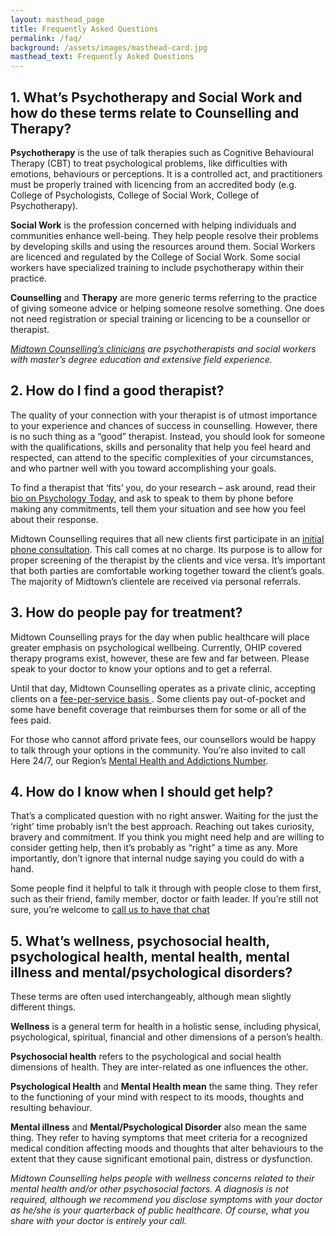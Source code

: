 ```yaml
---
layout: masthead_page
title: Frequently Asked Questions
permalink: /faq/
background: /assets/images/masthead-card.jpg
masthead_text: Frequently Asked Questions
---
```

## 1. What’s Psychotherapy and Social Work and how do these terms relate to Counselling and Therapy?

**Psychotherapy** is the use of talk therapies such as Cognitive Behavioural Therapy (CBT) to treat psychological problems, like difficulties with emotions, behaviours or perceptions. It is a controlled act, and practitioners must be properly trained with licencing from an accredited body (e.g. College of Psychologists, College of Social Work, College of Psychotherapy).

**Social Work** is the profession concerned with helping individuals and communities enhance well-being. They help people resolve their problems by developing skills and using the resources around them. Social Workers are licenced and regulated by the College of Social Work. Some social workers have specialized training to include psychotherapy within their practice.

**Counselling** and **Therapy** are more generic terms referring to the practice of giving someone advice or helping someone resolve something. One does not need registration or special training or licencing to be a counsellor or therapist.

*[Midtown Counselling’s clinicians](/about/) are psychotherapists and social workers with master’s degree education and extensive field experience.*

## 2. How do I find a good therapist?
The quality of your connection with your therapist is of utmost importance to your experience and chances of success in counselling. However, there is no such thing as a “good” therapist. Instead, you should look for someone with the qualifications, skills and personality that help you feel heard and respected, can attend to the specific complexities of your circumstances, and who partner well with you toward accomplishing your goals.

To find a therapist that ‘fits’ you, do your research – ask around, read their [bio on Psychology Today](https://www.psychologytoday.com/ca/therapists/midtown-counselling-shelly-pavlic-kitchener-on/463230), and ask to speak to them by phone before making any commitments, tell them your situation and see how you feel about their response.

Midtown Counselling requires that all new clients first participate in an [initial phone consultation](/contact/). This call comes at no charge. Its purpose is to allow for proper screening of the therapist by the clients and vice versa. It’s important that both parties are comfortable working together toward the client’s goals. The majority of Midtown’s clientele are received via personal referrals.

## 3. How do people pay for treatment?
Midtown Counselling prays for the day when public healthcare will place greater emphasis on psychological wellbeing. Currently, OHIP covered therapy programs exist, however, these are few and far between. Please speak to your doctor to know your options and to get a referral.

Until that day, Midtown Counselling operates as a private clinic, accepting clients on a [fee-per-service basis ](/services/#service-listing). Some clients pay out-of-pocket and some have benefit coverage that reimburses them for some or all of the fees paid.

For those who cannot afford private fees, our counsellors would be happy to talk through your options in the community. You’re also invited to call Here 24/7, our Region’s [Mental Health and Addictions Number](https://here247.ca/).

## 4. How do I know when I should get help?
That’s a complicated question with no right answer. Waiting for the just the ‘right’ time probably isn’t the best approach. Reaching out takes curiosity, bravery and commitment. If you think you might need help and are willing to consider getting help, then it’s probably as “right” a time as any. More importantly, don’t ignore that internal nudge saying you could do with a hand.

Some people find it helpful to talk it through with people close to them first, such as their friend, family member, doctor or faith leader. If you’re still not sure, you’re welcome to [call us to have that chat](/contact/)

## 5. What’s wellness, psychosocial health, psychological health, mental health, mental illness and mental/psychological disorders?
These terms are often used interchangeably, although mean slightly different things.

**Wellness** is a general term for health in a holistic sense, including physical, psychological, spiritual, financial and other dimensions of a person’s health.

**Psychosocial health** refers to the psychological and social health dimensions of health. They are inter-related as one influences the other.

**Psychological Health** and **Mental Health mean** the same thing. They refer to the functioning of your mind with respect to its moods, thoughts and resulting behaviour.

**Mental illness** and **Mental/Psychological Disorder** also mean the same thing. They refer to having symptoms that meet criteria for a recognized medical condition affecting moods and thoughts that alter behaviours to the extent that they cause significant emotional pain, distress or dysfunction. 

*Midtown Counselling helps people with wellness concerns related to their mental health and/or other psychosocial factors. A diagnosis is not required, although we recommend you disclose symptoms with your doctor as he/she is your quarterback of public healthcare. Of course, what you share with your doctor is entirely your call.*